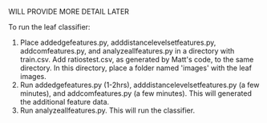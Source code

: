 WILL PROVIDE MORE DETAIL LATER

To run the leaf classifier:
1) Place addedgefeatures.py, adddistancelevelsetfeatures.py, addcomfeatures.py, and analyzeallfeatures.py in a directory with train.csv. Add ratiostest.csv, as generated by Matt's code, to the same directory. In this directory, place a folder named 'images' with the leaf images.
2) Run addedgefeatures.py (1-2hrs), adddistancelevelsetfeatures.py (a few minutes), and addcomfeatures.py (a few minutes). This will generated the additional feature data.
3) Run analyzeallfeatures.py. This will run the classifier.

